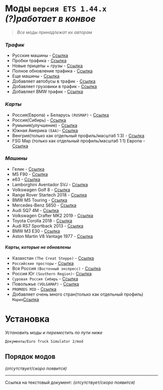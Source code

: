 # Моды `версия ETS 1.44.x` _(?)работает в конвое_
> _Все моды принадлежат их авторам_

### _Трафик_

- Русские машины - [Ссылка](https://stmods.org/euro_truck_simulator_2/mods/russian_traffic_pack_v1_7_by_jazzycat_for_euro_truck_simulator_2_v1_26_x/)
- Пробки трафика - [Ссылка](https://stmods.org/euro_truck_simulator_2/mods/real_traffic_density_by_cipinho_for_ets2/)
- Новые прицепы + грузы - [Ссылка](https://stmods.org/euro_truck_simulator_2/mods/trailers_and_cargo_pack_v4_4_1_by_jazzycat_for_euro_truck_simulator_2_v1_25_1_26/)
- Полное обновление трафика - [Ссылка](https://stmods.org/euro_truck_simulator_2/mods/ai_traffic_pack_v4_2_by_jazzycat_for_euro_truck_simulator_2_v1_26_x/)
- Еще машины - [Ссылка](https://stmods.org/american_truck_simulator/mods/ai_traffic_pack_by_jazzycat_for_ats/)
- Добавляет автобусы в трафик - [Ссылка](https://stmods.org/euro_truck_simulator_2/mods/bus_traffic_pack_v1_6_by_jazzycat_for_euro_truck_simulator_2_v1_26_x/)
- Добавляет грузовики в трафик - [Ссылка](https://stmods.org/euro_truck_simulator_2/mods/truck_traffic_pack_v2_4_by_jazzycat_for_euro_truck_simulator_2_v1_26_x/)
- Добавляет BMW трафик - [Cсылка](https://www.playground.ru/euro_truck_simulator_2/file/euro_truck_simulator_2_bmw_trafik_pak_1_44_genotip71-1174493)


### _Карты_

- Россия(Европа) + Беларусь ```(RUSMAP)``` - [Ссылка](https://stmods.org/euro_truck_simulator_2/mods/karta_rossii_rusmap_v1_7_1_by_gricko_for_euro_truck_simulator_2_v1_26/)
- Россия(Сибирь) - [Ссылка](https://stmods.org/euro_truck_simulator_2/mods/karta_sibiri_sibirmap_by_10avoid_for_ets2/)
- Румыния(улучшение) - [Ссылка](https://stmods.org/euro_truck_simulator_2/mods/romania_extended_map_full_42_cities_by_arayas_for_ets2/)
- Южная Америка ```(EAA)```- [Ссылка](https://stmods.org/euro_truck_simulator_2/mods/karta_brazilii_eaa_by_eaa_team_for_ets2/)
- Венгрия(только как отдельный профиль/масштаб 1:3) - [Ссылка](https://stmods.org/euro_truck_simulator_2/mods/fiks_dlya_karty_vengrii_v0_9_28a_by_indian56_for_ets2/)
- FSG Map (только как отдельный профиль/масштаб 1:1) Европа - [Ссылка](https://stmods.org/euro_truck_simulator_2/mods/fsg_map_by_farmer_s_tv_for_ets2/)

### _Машины_

- Гелик - [Ссылка](https://stmods.org/euro_truck_simulator_2/mods/mercedes_benz_g65_gelendvagen_v2_0_by_elaman_for_euro_truck_simulator_2_v1_25_1_26_x/)
- M5 F90 - [Ссылка](https://stmods.org/euro_truck_simulator_2/mods/bmw_m5_f90_by_buraktuna24_for_ets2/)
- е63 - [Ссылка](https://stmods.org/euro_truck_simulator_2/mods/mercedes_benz_e63_amg_by_azorax_modding_for_ets2/)
- Lamborghini Aventador SVJ - [Ссылка](https://www.playground.ru/euro_truck_simulator_2/file/euro_truck_simulator_2_lamborghini_aventador_svj_2018_1_44-1165019)
- Volkswagen Golf 8 - [Ссылка](https://www.playground.ru/euro_truck_simulator_2/file/euro_truck_simulator_2_volkswagen_golf_8_1_44-1211514)
- Range Rover Startech 2018 - [Ссылка](https://www.playground.ru/euro_truck_simulator_2/file/euro_truck_simulator_2_range_rover_startech_2018_1_44-1168816)
- BMW M5 Touring - [Ссылка](https://www.playground.ru/euro_truck_simulator_2/file/euro_truck_simulator_2_bmw_m5_touring_1_44-1173072)
- Mercedes-Benz S650 - [Ссылка](https://www.playground.ru/euro_truck_simulator_2/file/euro_truck_simulator_2_mercedes_benz_s650_1_44-1189546)
- Audi SQ7 4M - [Ссылка](https://www.playground.ru/euro_truck_simulator_2/file/euro_truck_simulator_2_audi_sq7_4m_1_44-1188353)
- Volkswagen Crafter MK2 2019 - [Ссылка](https://www.playground.ru/euro_truck_simulator_2/file/euro_truck_simulator_2_volkswagen_crafter_mk2_2019_1_44-1170808)
- Toyota Corolla 2018 - [Ссылка](https://www.playground.ru/euro_truck_simulator_2/file/euro_truck_simulator_2_toyota_corolla_2018_1_44-1176423)
- Audi RS7 Sportback 2013 - [Ссылка](https://www.playground.ru/euro_truck_simulator_2/file/euro_truck_simulator_2_audi_rs7_sportback_2013_1_44-1129166)
- BMW M3 E30 - [Ссылка](https://www.playground.ru/euro_truck_simulator_2/file/euro_truck_simulator_2_bmw_m3_e30_1_44-1184572)
- Aston Martin V8 Vantage 1977 - [Ссылка](https://www.playground.ru/euro_truck_simulator_2/file/euro_truck_simulator_2_aston_martin_v8_vantage_1977_1_44-1178021)


#### _Карты, которые не обновлены_

- Казахстан ```(The Creat Steppe)``` - [Ссылка](https://stmods.org/euro_truck_simulator_2/mods/proekt_velikaya_step_karta_kazahstana_by_09_kz_for_ets2/)
- ```Российские просторы``` - [Ссылка](https://stmods.org/euro_truck_simulator_2/mods/karta_rossiyskie_prostory_v3_2_by_morozov_pavel_for_euro_truck_simulator_2_v1_25_x/)
- Вся Россия ```(Восточный экспресс)``` - [Ссылка](https://stmods.org/euro_truck_simulator_2/mods/karta_vostochnyy_ekspress_by_valera_t_for_ets2/)
- Россия Юг ```(Southern Region)```- [Ссылка](https://stmods.org/euro_truck_simulator_2/mods/karta_southern_region_v6_0_0_by_simka_for_euro_truck_simulator_2_v1_26_x/)
- ```Суровая Россия Сибирь``` - [Ссылка](https://stmods.org/euro_truck_simulator_2/mods/karta_surovaya_rossiya_sibir_by_goba6372_for_ets2(2)/)
- Повольжье ```(VOLGAMAP)``` - [Ссылка](https://stmods.org/euro_truck_simulator_2/mods/dorogi_povolzhya_volgamap_by_aleksandr_nesterov_for_ets2/)
- ```PROMODS MID``` - [Ссылка](https://stmods.org/euro_truck_simulator_2/mods/promods_middle_east_add_on_by_platypus_for_ets2/)
- Добавляет очень много стран(только как отдельный профиль) ```Марио```[Ссылка](https://stmods.org/euro_truck_simulator_2/mods/karta_mario_v12_2_by_mario1961_for_euro_truck_simulator_2_v1_26_x/)


# Установка
_Установить моды и переместить по пути ниже_
```sh
Документы/Euro Truck Simulator 2/mod
```

## Порядок модов

_(отсутствует/скоро появится)_

***
Ссылка на текстовый документ: _(отсутствует/скоро появится)_
